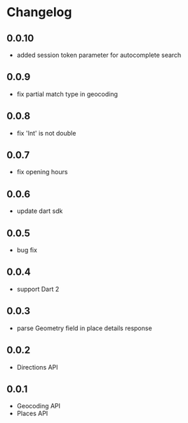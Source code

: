 # Changelog

## 0.0.10

- added session token parameter for autocomplete search

## 0.0.9

- fix partial match type in geocoding

## 0.0.8

- fix 'Int' is not double

## 0.0.7

- fix opening hours

## 0.0.6

-  update dart sdk

## 0.0.5

- bug fix

## 0.0.4
- support Dart 2

## 0.0.3
- parse Geometry field in place details response

## 0.0.2

- Directions API

## 0.0.1

- Geocoding API
- Places API

